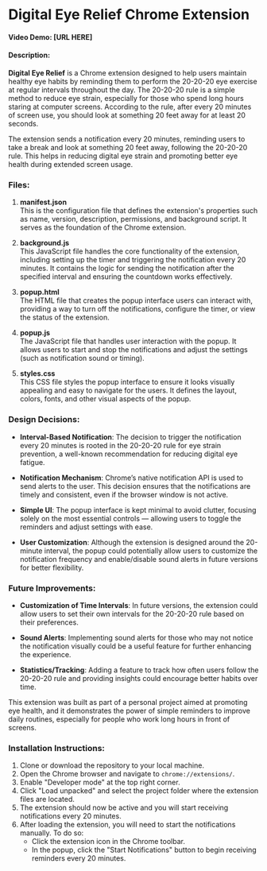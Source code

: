 # Digital Eye Relief Chrome Extension
#### Video Demo: [URL HERE]

#### Description:

**Digital Eye Relief** is a Chrome extension designed to help users maintain healthy eye habits by reminding them to perform the 20-20-20 eye exercise at regular intervals throughout the day. The 20-20-20 rule is a simple method to reduce eye strain, especially for those who spend long hours staring at computer screens. According to the rule, after every 20 minutes of screen use, you should look at something 20 feet away for at least 20 seconds.

The extension sends a notification every 20 minutes, reminding users to take a break and look at something 20 feet away, following the 20-20-20 rule. This helps in reducing digital eye strain and promoting better eye health during extended screen usage.

### Files:

1. **manifest.json**  
   This is the configuration file that defines the extension's properties such as name, version, description, permissions, and background script. It serves as the foundation of the Chrome extension.

2. **background.js**  
   This JavaScript file handles the core functionality of the extension, including setting up the timer and triggering the notification every 20 minutes. It contains the logic for sending the notification after the specified interval and ensuring the countdown works effectively.

3. **popup.html**  
   The HTML file that creates the popup interface users can interact with, providing a way to turn off the notifications, configure the timer, or view the status of the extension.

4. **popup.js**  
   The JavaScript file that handles user interaction with the popup. It allows users to start and stop the notifications and adjust the settings (such as notification sound or timing).

5. **styles.css**  
   This CSS file styles the popup interface to ensure it looks visually appealing and easy to navigate for the users. It defines the layout, colors, fonts, and other visual aspects of the popup.

### Design Decisions:

- **Interval-Based Notification**: The decision to trigger the notification every 20 minutes is rooted in the 20-20-20 rule for eye strain prevention, a well-known recommendation for reducing digital eye fatigue.
  
- **Notification Mechanism**: Chrome’s native notification API is used to send alerts to the user. This decision ensures that the notifications are timely and consistent, even if the browser window is not active.

- **Simple UI**: The popup interface is kept minimal to avoid clutter, focusing solely on the most essential controls — allowing users to toggle the reminders and adjust settings with ease.

- **User Customization**: Although the extension is designed around the 20-minute interval, the popup could potentially allow users to customize the notification frequency and enable/disable sound alerts in future versions for better flexibility.

### Future Improvements:

- **Customization of Time Intervals**: In future versions, the extension could allow users to set their own intervals for the 20-20-20 rule based on their preferences.
  
- **Sound Alerts**: Implementing sound alerts for those who may not notice the notification visually could be a useful feature for further enhancing the experience.

- **Statistics/Tracking**: Adding a feature to track how often users follow the 20-20-20 rule and providing insights could encourage better habits over time.

This extension was built as part of a personal project aimed at promoting eye health, and it demonstrates the power of simple reminders to improve daily routines, especially for people who work long hours in front of screens.

### Installation Instructions:

1. Clone or download the repository to your local machine.
2. Open the Chrome browser and navigate to `chrome://extensions/`.
3. Enable "Developer mode" at the top right corner.
4. Click "Load unpacked" and select the project folder where the extension files are located.
5. The extension should now be active and you will start receiving notifications every 20 minutes.
6. After loading the extension, you will need to start the notifications manually. To do so:
   - Click the extension icon in the Chrome toolbar.
   - In the popup, click the "Start Notifications" button to begin receiving reminders every 20 minutes.
